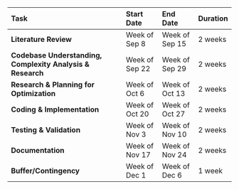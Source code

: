 | Task | Start Date | End Date | Duration |
| :--- | :--- | :--- | :--- |
| **Literature Review** | Week of Sep 8 | Week of Sep 15 | 2 weeks |
| **Codebase Understanding, Complexity Analysis & Research** | Week of Sep 22 | Week of Sep 29 | 2 weeks |
| **Research & Planning for Optimization** | Week of Oct 6 | Week of Oct 13 | 2 weeks |
| **Coding & Implementation** | Week of Oct 20 | Week of Oct 27 | 2 weeks |
| **Testing & Validation** | Week of Nov 3 | Week of Nov 10 | 2 weeks |
| **Documentation** | Week of Nov 17 | Week of Nov 24 | 2 weeks |
| **Buffer/Contingency** | Week of Dec 1 | Week of Dec 6 | 1 week |